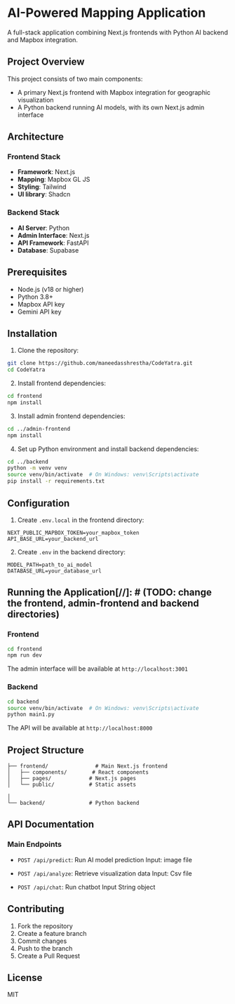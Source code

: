# AI-Powered Mapping Application

A full-stack application combining Next.js frontends with Python AI backend and Mapbox integration.

## Project Overview

This project consists of two main components:
- A primary Next.js frontend with Mapbox integration for geographic visualization
- A Python backend running AI models, with its own Next.js admin interface

## Architecture

### Frontend Stack
- **Framework**: Next.js
- **Mapping**: Mapbox GL JS
- **Styling**: Tailwind
- **UI library**: Shadcn

### Backend Stack
- **AI Server**: Python
- **Admin Interface**: Next.js
- **API Framework**: FastAPI
- **Database**: Supabase

## Prerequisites

- Node.js (v18 or higher)
- Python 3.8+
- Mapbox API key
- Gemini API key

## Installation

1. Clone the repository:
```bash
git clone https://github.com/maneedasshrestha/CodeYatra.git  
cd CodeYatra
```

2. Install frontend dependencies:
```bash
cd frontend
npm install
```

3. Install admin frontend dependencies:
```bash
cd ../admin-frontend
npm install
```

4. Set up Python environment and install backend dependencies:
```bash
cd ../backend
python -m venv venv
source venv/bin/activate  # On Windows: venv\Scripts\activate
pip install -r requirements.txt
```

## Configuration

1. Create `.env.local` in the frontend directory:
```
NEXT_PUBLIC_MAPBOX_TOKEN=your_mapbox_token
API_BASE_URL=your_backend_url
```

2. Create `.env` in the backend directory:
```
MODEL_PATH=path_to_ai_model
DATABASE_URL=your_database_url
```

## Running the Application[//]: # (TODO: change the frontend, admin-frontend and backend directories)

### Frontend
```bash
cd frontend
npm run dev

```
The admin interface will be available at `http://localhost:3001`

### Backend
```bash
cd backend
source venv/bin/activate  # On Windows: venv\Scripts\activate
python main1.py
```
The API will be available at `http://localhost:8000`

## Project Structure

```
├── frontend/               # Main Next.js frontend
│   ├── components/        # React components
│   ├── pages/            # Next.js pages
│   └── public/           # Static assets

│
└── backend/              # Python backend

```

## API Documentation

### Main Endpoints


- `POST /api/predict`: Run AI model prediction
  Input: image file

- `POST /api/analyze`: Retrieve visualization data
  Input: Csv file
- `POST /api/chat`: Run chatbot
  Input String object



## Contributing

1. Fork the repository
2. Create a feature branch
3. Commit changes
4. Push to the branch
5. Create a Pull Request

## License
MIT
